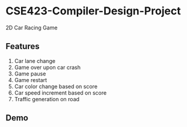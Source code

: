 # CSE423-Compiler-Design-Project
2D Car Racing Game

## Features
1. Car lane change
2. Game over upon car crash
3. Game pause
4. Game restart
5. Car color change based on score
6. Car speed increment based on score
7. Traffic generation on road

## Demo

